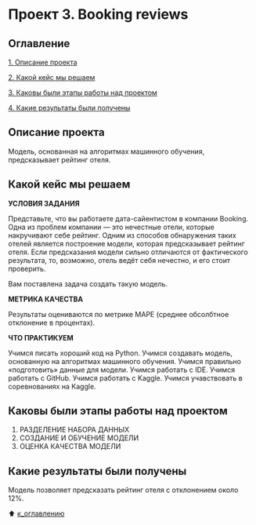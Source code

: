 # Проект 3. Booking reviews

## Оглавление
[1. Описание проекта](https://github.com/Terr14/SF_DS/blob/main/SF_DataScience_projects/Project%201/README.md/#Описание-проекта)

[2. Какой кейс мы решаем](https://github.com/Terr14/SF_DS/blob/main/SF_DataScience_projects/Project%201/README.md/#Какой-кейс-решаем)

[3. Каковы были этапы работы над проектом](https://github.com/Terr14/SF_DS/blob/main/SF_DataScience_projects/Project%201/README.md/#Каковы-были-этапы-работы-над-проектом)

[4. Какие результаты были получены](https://github.com/Terr14/SF_DS/blob/main/SF_DataScience_projects/Project%201/README.md/#Какие-результаты-были-получены)

## Описание проекта

Модель, основанная на алгоритмах машинного обучения, предсказывает рейтинг отеля.

## Какой кейс мы решаем
**УСЛОВИЯ ЗАДАНИЯ**

Представьте, что вы работаете дата-сайентистом в компании Booking. Одна из проблем компании — это нечестные отели, которые накручивают себе рейтинг. Одним из способов обнаружения таких отелей является построение модели, которая предсказывает рейтинг отеля. Если предсказания модели сильно отличаются от фактического результата, то, возможно, отель ведёт себя нечестно, и его стоит проверить.

Вам поставлена задача создать такую модель. 

**МЕТРИКА КАЧЕСТВА**

Результаты оцениваются по метрике MAPE (среднее обсолбтное отклонение в процентах).

**ЧТО ПРАКТИКУЕМ**

Учимся писать хороший код на Python.
Учимся создавать модель, основанную на алгоритмах машинного обучения.
Учимся правильно «подготовить» данные для модели.
Учимся работать с IDE.
Учимся работать с GitHub.
Учимся работать с Kaggle.
Учимся учавствовать в соревнованиях на Kaggle.


## Каковы были этапы работы над проектом

1. РАЗДЕЛЕНИЕ НАБОРА ДАННЫХ
2. СОЗДАНИЕ И ОБУЧЕНИЕ МОДЕЛИ
3. ОЦЕНКА КАЧЕСТВА МОДЕЛИ

## Какие результаты были получены
Модель позволяет предсказать рейтинг отеля с отклонением около 12%.

:arrow_up: [к_оглавлению](https://github.com/Terr14/SF_DS/blob/main/SF_DataScience_projects/Project%201/README.md/#Оглавление)